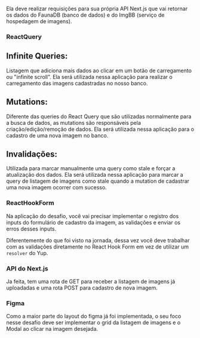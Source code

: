 Ela deve realizar requisições para sua própria API Next.js que vai retornar os dados do FaunaDB (banco de dados) e do ImgBB (serviço de hospedagem de imagens).

### ReactQuery

## Infinite Queries:

Listagem que adiciona mais dados ao clicar em um botão de carregamento ou "infinite scroll".
Ela será utilizada nessa aplicação para realizar o carregamento das imagens cadastradas no nosso banco.

## Mutations:

Diferente das queries do React Query que são utilizadas normalmente para a busca de dados, as mutations são responsáveis pela criação/edição/remoção de dados.
Ela será utilizada nessa aplicação para o cadastro de uma nova imagem no banco.

## Invalidações:

Utilizada para marcar manualmente uma query como stale e forçar a atualização dos dados.
Ela será utilizada nessa aplicação para marcar a query de listagem de imagens como stale quando a mutation de cadastrar uma nova imagem ocorrer com sucesso.

### ReactHookForm

Na aplicação do desafio, você vai precisar implementar o registro dos inputs do formulário de cadastro da imagem, as validações e enviar os erros desses inputs.

Diferentemente do que foi visto na jornada, dessa vez você deve trabalhar com as validações diretamente no React Hook Form em vez de utilizar um `resolver` do Yup.

### API do Next.js

Ja feita, tem uma rota de GET para receber a listagem de imagens já uploadadas e uma rota POST para cadastro de nova imagem.

### Figma

Como a maior parte do layout do figma já foi implementada, o seu foco nesse desafio deve ser implementar o grid da listagem de imagens e o Modal ao clicar na imagem desejada.

